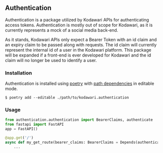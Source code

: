 ## Authentication
Authentication is a package utilized by Kodawari APIs for authenticating access tokens. Authentication is mostly out of scope for Kodawari, as it is currently represents a mock of a social media back-end.

As it stands, Kodawari APIs only expect a Bearer Token with an id claim and an expiry claim to be passed along with requests. The id claim will currently represent the internal id of a user in the Kodawari platform. This package will be expanded if a front-end is ever developed for Kodawari and the id claim will no longer be used to identify a user.


### Installation
Authentication is installed using [poetry](https://python-poetry.org/docs/) with [path dependencies](https://python-poetry.org/docs/dependency-specification/#path-dependencies) in editable mode.

```console
$ poetry add --editable ./path/to/kodawari.authentication
```

### Usage
```python
from authentication.authentication import BearerClaims, authenticate
from fastapi import FastAPI
app = FastAPI()

@app.get('/')
async def my_get_route(bearer_claims: BearerClaims = Depends(authenticate)):
    ...
```
